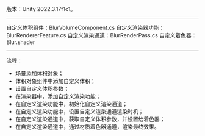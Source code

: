 版本：Unity 2022.3.17f1c1。
***
自定义体积组件：BlurVolumeComponent.cs
自定义渲染器功能：BlurRendererFeature.cs
自定义渲染通道：BlurRenderPass.cs
自定义着色器：Blur.shader
***
流程：
- 场景添加体积对象；
- 体积对象组件中添加自定义体积；
- 设置自定义体积参数；
- 在渲染器中，添加自定义渲染功能；
- 在自定义渲染功能中，初始化自定义渲染通道；
- 在自定义渲染功能中，设置自定义渲染通道渲染时机；
- 在自定义渲染通道中，获取自定义体积参数，并设置给着色器；
- 在自定义渲染通道中，通过材质着色器通道，渲染最终效果。
